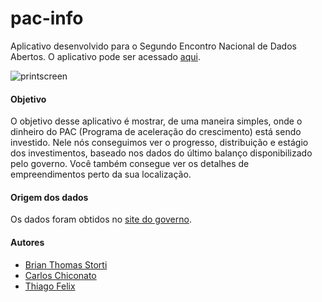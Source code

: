 # pac-info

Aplicativo desenvolvido para o Segundo Encontro Nacional de Dados Abertos.
O aplicativo pode ser acessado [aqui](http://pac-info.herokuapp.com).

![printscreen](http://img35.imageshack.us/img35/9914/qz0m.png)


#### Objetivo
O objetivo desse aplicativo é mostrar, de uma maneira simples, onde o dinheiro do
PAC (Programa de aceleração do crescimento) está sendo investido. Nele nós conseguimos
ver o progresso, distribuição e estágio dos investimentos, baseado nos dados do último
balanço disponibilizado pelo governo. Você também consegue ver os detalhes de empreendimentos perto
da sua localização.

#### Origem dos dados
Os dados foram obtidos no [site do governo](http://dados.gov.br/dataset/obras-do-pac-programa-de-aceleracao-do-crescimento).

#### Autores
* [Brian Thomas Storti](http://github.com/brianstorti)
* [Carlos Chiconato](http://github.com/cachiconato)
* [Thiago Felix](http://github.com/thiagofelix)
